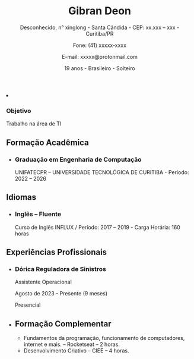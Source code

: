 <div class="container">
    <header>
        <h1>Gibran Deon</h1>
        <p>Desconhecido, n° xinglong - Santa Cândida - CEP: xx.xxx – xxx - Curitiba/PR</p>
        <p>Fone: (41) xxxxx-xxxx</p>
        <p>E-mail: xxxxx@protonmail.com</p>
        <p>19 anos - Brasileiro - Solteiro</p>
    </header>
    
<body>
    <li>
        <h3>Objetivo</h3>
        <p>Trabalho na área de TI</p>
    </li>

 <h2>Formação Acadêmica</h2>
<ul>
    <li>
        <h3>Graduação em Engenharia de Computação</h3>
        <p>UNIFATECPR – UNIVERSIDADE TECNOLÓGICA DE CURITIBA - Período: 2022 – 2026</p>
    </li>
</ul>
    <h2>Idiomas</h2>
<ul>
    <li>
        <h3>Inglês – Fluente</h3>
    </li>
    <p>Curso de Inglês INFLUX / Período: 2017 – 2019 - Carga Horária: 160 horas</p>
</ul>
<h2>Experiências Profissionais</h2>
<ul>
    <li>
        <h3>Dórica Reguladora de Sinistros</h3>
        <p>Assistente Operacional</p>
        <p>Agosto de 2023 - Presente (9 meses)</p>
        <p>Presencial</p>
    </li>
    <li>
<h2>Formação Complementar</h2>
<ul>
    <li>Fundamentos da programação, funcionamento de computadores, internet e mais. – Rocketseat – 2 horas.</li>
    <li>Desenvolvimento Criativo – CIEE – 4 horas.</li>
</ul>
</body>
</div>
